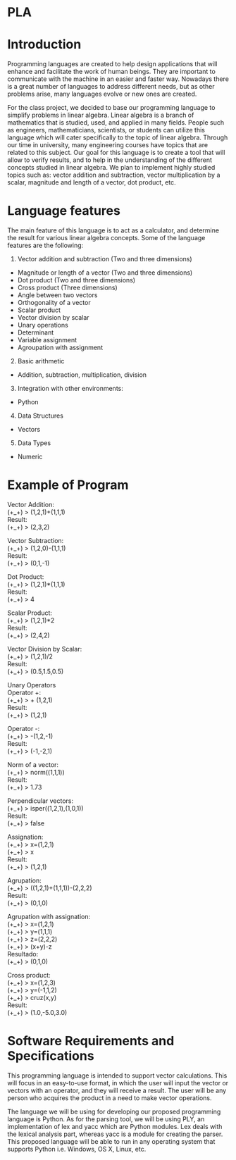 # PLA

# Introduction

Programming languages are created to help design applications that will enhance and facilitate the work of human beings. 
They are important to communicate with the machine in an easier and faster way. Nowadays there is a great number of 
languages to address different needs, but as other problems arise, many languages evolve or new ones are created.

For the class project, we decided to base our programming language to simplify problems in linear algebra. Linear
algebra is a branch of mathematics that is studied, used, and applied in many fields. People such as engineers, 
mathematicians, scientists, or students can utilize this language which will cater specifically to the topic of linear
algebra. Through our time in university, many engineering courses have topics that are related to this subject.
Our goal for this language is to create a tool that will allow to verify results, and to help in the understanding
of the different concepts studied in linear algebra. We plan to implement highly studied topics such as: vector 
addition and subtraction, vector multiplication by a scalar, magnitude and length of a vector, dot product, etc.

# Language features

The main feature of this language is to act as a calculator, and determine the result for various linear algebra concepts.
Some of the language features are the following:

1. Vector addition and subtraction (Two and three dimensions)

- Magnitude or length of a vector (Two and three dimensions)
- Dot product (Two and three dimensions)
- Cross product (Three dimensions)
- Angle between two vectors
- Orthogonality of a vector
- Scalar product
- Vector division by scalar
- Unary operations
- Determinant
- Variable assignment
- Agroupation with assignment

2. Basic arithmetic

- Addition, subtraction, multiplication, division

3. Integration with other environments:

- Python

4. Data Structures

- Vectors

5. Data Types

- Numeric

# Example of Program

Vector Addition:  
(+\_+) > (1,2,1)+(1,1,1)  
Result:  
(+\_+) > (2,3,2)  

Vector Subtraction:  
(+\_+) > (1,2,0)-(1,1,1)  
Result:  
(+\_+) > (0,1,-1)  

Dot Product:  
(+\_+) > (1,2,1)*(1,1,1)  
Result:  
(+\_+) > 4  

Scalar Product:  
(+\_+) > (1,2,1)*2  
Result:  
(+\_+) > (2,4,2)  

Vector Division by Scalar:  
(+\_+) > (1,2,1)/2  
Result:  
(+\_+) > (0.5,1.5,0.5)  

Unary Operators  
Operator +:  
(+\_+) > + (1,2,1)  
Result:  
(+\_+) > (1,2,1)  

Operator -:  
(+\_+) > -(1,2,-1)  
Result:  
(+\_+) > (-1,-2,1)  

Norm of a vector:  
(+\_+) > norm((1,1,1))  
Result:  
(+\_+) > 1.73  

Perpendicular vectors:  
(+\_+) > isper((1,2,1),(1,0,1))  
Result:  
(+\_+) > false  

Assignation:  
(+\_+) > x=(1,2,1)  
(+\_+) > x  
Result:  
(+\_+) > (1,2,1)  

Agrupation:  
(+\_+) > ((1,2,1)+(1,1,1))-(2,2,2)  
Result:  
(+\_+) > (0,1,0)  

Agrupation with assignation:  
(+\_+) > x=(1,2,1)  
(+\_+) > y=(1,1,1)  
(+\_+) > z=(2,2,2)  
(+\_+) > (x+y)-z  
Resultado:  
(+\_+) > (0,1,0)  

Cross product:  
(+\_+) > x=(1,2,3)  
(+\_+) > y=(-1,1,2)  
(+\_+) > cruz(x,y)  
Result:  
(+\_+) > (1.0,-5.0,3.0)  

# Software Requirements and Specifications

This programming language is intended to support vector calculations. This will focus in an easy-to-use
format, in which the user will input the vector or vectors with an operator, and they will receive a 
result. The user will be any person who acquires the product in a need to make vector operations.

The language we will be using for developing our proposed programming language is Python. As for the parsing 
tool, we will be using PLY, an implementation of lex and yacc which are Python modules. Lex deals with the
lexical analysis part, whereas yacc is a module for creating the parser. This proposed language will be able
to run in any operating system that supports Python i.e. Windows, OS X, Linux, etc.
